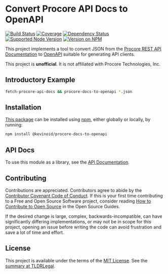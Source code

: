 Convert Procore API Docs to OpenAPI
===================================

[![Build Status](https://img.shields.io/github/actions/workflow/status/kevinoid/procore-docs-to-openapi/node.js.yml?branch=main&style=flat&label=build)](https://github.com/kevinoid/procore-docs-to-openapi/actions?query=branch%3Amain)
[![Coverage](https://img.shields.io/codecov/c/github/kevinoid/procore-docs-to-openapi/main.svg?style=flat)](https://app.codecov.io/gh/kevinoid/procore-docs-to-openapi/branch/main)
[![Dependency Status](https://img.shields.io/librariesio/release/npm/@kevinoid/procore-docs-to-openapi.svg?style=flat)](https://libraries.io/npm/@kevinoid%2Fprocore-docs-to-openapi)
[![Supported Node Version](https://img.shields.io/node/v/@kevinoid/procore-docs-to-openapi.svg?style=flat)](https://www.npmjs.com/package/@kevinoid/procore-docs-to-openapi)
[![Version on NPM](https://img.shields.io/npm/v/@kevinoid/procore-docs-to-openapi.svg?style=flat)](https://www.npmjs.com/package/@kevinoid/procore-docs-to-openapi)

This project implements a tool to convert JSON from the [Procore REST API
Documentation](https://developers.procore.com/documentation/rest-api-overview)
to [OpenAPI](https://www.openapis.org/) suitable for generating API clients.

This project is **unofficial**.  It is not affiliated with Procore
Technologies, Inc.


## Introductory Example

```sh
fetch-procore-api-docs && procore-docs-to-openapi *.json
```


## Installation

[This package](https://www.npmjs.com/package/@kevinoid/procore-docs-to-openapi) can be
installed using [npm](https://www.npmjs.com/), either globally or locally, by
running:

```sh
npm install @kevinoid/procore-docs-to-openapi
```


## API Docs

To use this module as a library, see the [API
Documentation](https://kevinoid.github.io/procore-docs-to-openapi/api).


## Contributing

Contributions are appreciated.  Contributors agree to abide by the [Contributor
Covenant Code of
Conduct](https://www.contributor-covenant.org/version/1/4/code-of-conduct.html).
If this is your first time contributing to a Free and Open Source Software
project, consider reading [How to Contribute to Open
Source](https://opensource.guide/how-to-contribute/)
in the Open Source Guides.

If the desired change is large, complex, backwards-incompatible, can have
significantly differing implementations, or may not be in scope for this
project, opening an issue before writing the code can avoid frustration and
save a lot of time and effort.


## License

This project is available under the terms of the [MIT License](LICENSE.txt).
See the [summary at TLDRLegal](https://tldrlegal.com/license/mit-license).
